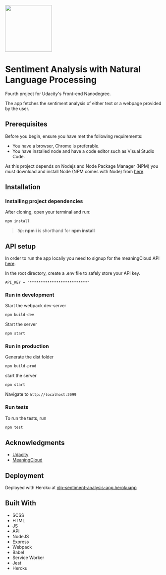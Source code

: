 <img src="https://github.com/filippomassarelli/NLP-sentiment-analysis-app/src/client/NLP screenshot.png?raw=true" width=150>

# Sentiment Analysis with Natural Language Processing

Fourth project for Udacity's Front-end Nanodegree.

The app fetches the sentiment analysis of either text or a webpage provided by the user.

## Prerequisites

Before you begin, ensure you have met the following requirements:

- You have a browser, Chrome is preferable.
- You have installed node and have a code editor such as Visual Studio Code.

As this project depends on Nodejs and Node Package Manager (NPM) you must download and install Node (NPM comes with Node) from [here](https://nodejs.org/en/download/).

## Installation

### Installing project dependencies

After cloning, open your terminal and run:

```bash
npm install
```

> _tip_: **npm i** is shorthand for **npm install**

## API setup

In order to run the app locally you need to signup for the meaningCloud API [here](https://www.meaningcloud.com/developer/sentiment-analysis).

In the root directory, create a .env file to safely store your API key.

```
API_KEY = "**************************"
```

### Run in development

Start the webpack dev-server

```bash
npm build-dev
```

Start the server

```bash
npm start
```

### Run in production

Generate the dist folder

```bash
npm build-prod
```

start the server

```bash
npm start
```

Navigate to `http://localhost:2099`

### Run tests

To run the tests, run

```bash
npm test
```

## Acknowledgments

- [Udacity](https://www.udacity.com/)
- [MeaningCloud](https://www.meaningcloud.com/developer/)

## Deployment

Deployed with Heroku at [nlp-sentiment-analysis-app.herokuapp](https://nlp-sentiment-analysis-app.herokuapp.com/)

## Built With

- SCSS
- HTML
- JS
- API
- NodeJS
- Express
- Webpack
- Babel
- Service Worker
- Jest
- Heroku
